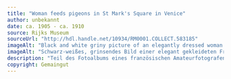 ```yaml
---
title: "Woman feeds pigeons in St Mark's Square in Venice"
author: unbekannt
date: ca. 1905 - ca. 1910
source: Rijks Museum
sourceUrl: "http://hdl.handle.net/10934/RM0001.COLLECT.583185"
imageAlt: "Black and white griny picture of an elegantly dressed woman feeding pigeons, two men standing a bit further watching her"
imageAlt: "Schwarz-weißes, grinsendes Bild einer elegant gekleideten Frau, die Tauben füttert, zwei Männer stehen etwas weiter weg und beobachten sie"
description: "Teil des Fotoalbums eines französischen Amateurfotografen, das Sehenswürdigkeiten in Frankreich, der Schweiz und Italien zeigt."
copyright: Gemaingut
---
```

